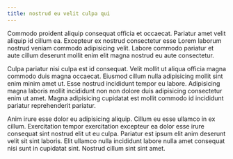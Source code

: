 ```yaml
---
title: nostrud eu velit culpa qui
---
```


Commodo proident aliquip consequat officia et occaecat. Pariatur amet velit aliquip id cillum ea. Excepteur ex nostrud consectetur esse Lorem laborum nostrud veniam commodo adipisicing velit. Labore commodo pariatur et aute cillum deserunt mollit enim elit magna nostrud eu aute consectetur.

Culpa pariatur nisi culpa est id consequat. Velit mollit ut aliqua officia magna commodo duis magna occaecat. Eiusmod cillum nulla adipisicing mollit sint enim minim amet ut. Esse nostrud incididunt tempor eu labore. Adipisicing magna laboris mollit incididunt non non dolore duis adipisicing consectetur enim ut amet. Magna adipisicing cupidatat est mollit commodo id incididunt pariatur reprehenderit pariatur.

Anim irure esse dolor eu adipisicing aliquip. Cillum eu esse ullamco in ex cillum. Exercitation tempor exercitation excepteur ea dolor esse irure consequat sint nostrud elit ut eu culpa. Pariatur est ipsum elit anim deserunt velit sit sint laboris. Elit ullamco nulla incididunt labore nulla amet consequat nisi sunt in cupidatat sint. Nostrud cillum sint sint amet.